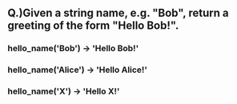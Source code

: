 ## Q.)Given a string name, e.g. "Bob", return a greeting of the form "Hello Bob!".

### hello_name('Bob') → 'Hello Bob!'

### hello_name('Alice') → 'Hello Alice!'

### hello_name('X') → 'Hello X!'
